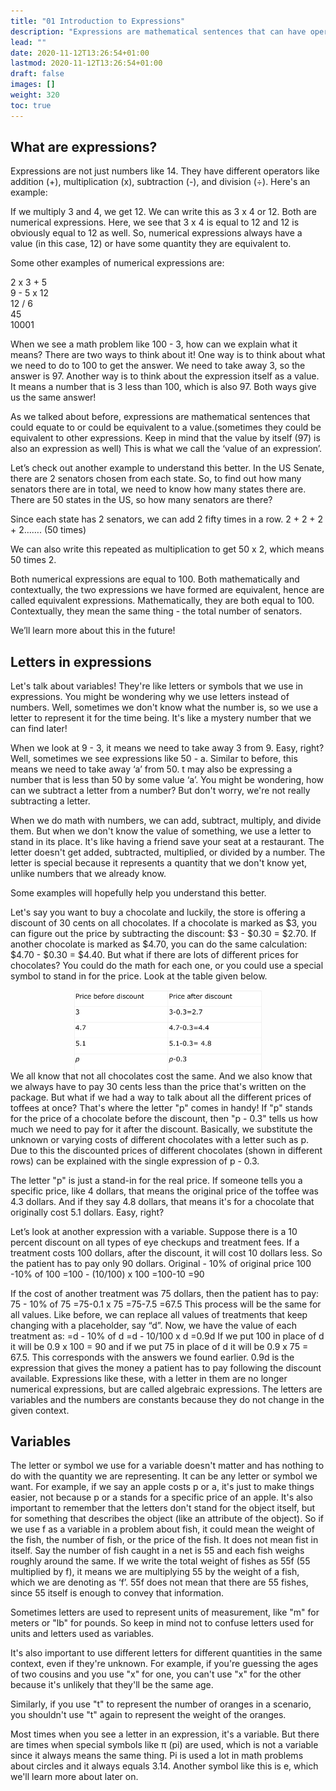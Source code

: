 ```yaml
---
title: "01 Introduction to Expressions"
description: "Expressions are mathematical sentences that can have operators and variables. They can represent values or quantities."
lead: ""
date: 2020-11-12T13:26:54+01:00
lastmod: 2020-11-12T13:26:54+01:00
draft: false
images: []
weight: 320
toc: true
---
```


## What are expressions?

Expressions are not just numbers like 14. They have different operators like addition (+), multiplication (x), subtraction (-), and division (÷). Here's an example:
 
If we multiply 3 and 4, we get 12. We can write this as 3 x 4 or 12. Both are numerical expressions. Here, we see that 3 x 4 is equal to 12 and 12 is obviously equal to 12 as well. So, numerical expressions always have a value (in this case, 12) or have some quantity they are equivalent to.
 
 
 
Some other examples of numerical expressions are:
 
2 x 3 + 5   
9 - 5 x 12  
12 / 6  
45  
10001  
 
When we see a math problem like 100 - 3, how can we explain what it means? There are two ways to think about it! One way is to think about what we need to do to 100 to get the answer. We need to take away 3, so the answer is 97. Another way is to think about the expression itself as a value. It means a number that is 3 less than 100, which is also 97. Both ways give us the same answer!
 
As we talked about before, expressions are mathematical sentences that could equate to or could be equivalent to a value.(sometimes they could be equivalent to other expressions. Keep in mind that the value by itself (97) is also an expression as well) This is what we call the ‘value of an expression’.
 
Let’s check out another example to understand this better. In the US Senate, there are 2 senators chosen from each state. So, to find out how many senators there are in total, we need to know how many states there are. There are 50 states in the US, so how many senators are there?
 
Since each state has 2 senators, we can add 2 fifty times in a row.
2 + 2 + 2 + 2…….  (50 times)  

We can also write this repeated as multiplication to get 50 x 2, which means 50 times 2.
 
Both numerical expressions are equal to 100. Both mathematically and contextually, the two expressions we have formed are equivalent, hence are called equivalent expressions. Mathematically, they are both equal to 100. Contextually, they mean the same thing - the total number of senators.
 
We’ll learn more about this in the future!


## Letters in expressions

Let's talk about variables! They're like letters or symbols that we use in expressions. You might be wondering why we use letters instead of numbers. Well, sometimes we don't know what the number is, so we use a letter to represent it for the time being. It's like a mystery number that we can find later!


When we look at 9 - 3, it means we need to take away 3 from 9. Easy, right? Well, sometimes we see expressions like 50 - a. Similar to before, this means we need to take away ‘a’ from 50. t may also be expressing a number that is less than 50 by some value ‘a’.
You might be wondering, how can we subtract a letter from a number? But don't worry, we're not really subtracting a letter. 


When we do math with numbers, we can add, subtract, multiply, and divide them. But when we don't know the value of something, we use a letter to stand in its place. It's like having a friend save your seat at a restaurant. The letter doesn't get added, subtracted, multiplied, or divided by a number. The letter is special because it represents a quantity that we don't know yet, unlike numbers that we already know.


Some examples will hopefully help you understand this better. 


Let's say you want to buy a chocolate and luckily, the store is offering a discount of 30 cents on all chocolates. 
If a chocolate is marked as $3, you can figure out the price by subtracting the discount: $3 - $0.30 = $2.70. If another chocolate is marked as $4.70, you can do the same calculation: $4.70 - $0.30 = $4.40. 
But what if there are lots of different prices for chocolates? You could do the math for each one, or you could use a special symbol to stand in for the price. Look at the table given below.


<img src="1_19_placeholder_table.jpg" width="300" style="display: block; margin: 0 auto;">
We all know that not all chocolates cost the same. And we also know that we always have to pay 30 cents less than the price that's written on the package. But what if we had a way to talk about all the different prices of toffees at once? That's where the letter "p" comes in handy! If "p" stands for the price of a chocolate before the discount, then "p - 0.3" tells us how much we need to pay for it after the discount. 
Basically, we substitute the unknown or varying costs of different chocolates with a letter such as p. Due to this the discounted prices of different chocolates (shown in different rows) can be explained with the single expression of p - 0.3.


The letter "p" is just a stand-in for the real price. If someone tells you a specific price, like 4 dollars, that means the original price of the toffee was 4.3 dollars. And if they say 4.8 dollars, that means it's for a chocolate that originally cost 5.1 dollars. Easy, right?


Let’s look at another expression with a variable. 
Suppose there is a 10 percent discount on all types of eye checkups and treatment fees.
If a treatment costs 100 dollars, after the discount, it will cost 10 dollars less. So the patient has to pay only 90 dollars.
Original - 10% of original price
100 -10% of 100
=100 - (10/100) x 100
=100-10
=90


If the cost of another treatment was 75 dollars, then the patient has to pay: 
75 - 10% of 75
=75-0.1 x 75
=75-7.5
=67.5
This process will be the same for all values. Like before, we can replace all values of treatments that keep changing with a placeholder, say “d”. Now, we have the value of each treatment as:
=d - 10% of d
=d - 10/100 x d
=0.9d
If we put 100 in place of d it will be 0.9 x 100 = 90 and if we put 75 in place of d it will be 0.9 x 75 = 67.5. This corresponds with the answers we found earlier. 
0.9d is the expression that gives the money a patient has to pay following the discount available. 
Expressions like these, with a letter in them are no longer numerical expressions, but are called algebraic expressions. The letters are variables and the numbers are constants because they do not change in the given context. 

## Variables

The letter or symbol we use for a variable doesn't matter and has nothing to do with the quantity we are representing. It can be any letter or symbol we want. For example, if we say an apple costs p or a, it's just to make things easier, not because p or a stands for a specific price of an apple.
It's also important to remember that the letters don't stand for the object itself, but for something that describes the object (like an attribute of the object). So if we use f as a variable in a problem about fish, it could mean the weight of the fish, the number of fish, or the price of the fish. It does not mean fist in itself. Say the number of fish caught in a net is 55 and each fish weighs roughly around the same. If we write the total weight of fishes as 55f (55 multiplied by f), it means we are multiplying 55 by the weight of a fish, which we are denoting as ‘f’. 55f does not mean that there are 55 fishes, since 55 itself is enough to convey that information. 


Sometimes letters are used to represent units of measurement, like "m" for meters or "lb" for pounds. So keep in mind not to confuse letters used for units and letters used as variables.


It's also important to use different letters for different quantities in the same context, even if they're unknown. For example, if you're guessing the ages of two cousins and you use "x" for one, you can't use "x" for the other because it's unlikely that they'll be the same age.


Similarly, if you use "t" to represent the number of oranges in a scenario, you shouldn't use "t" again to represent the weight of the oranges. 




Most times when you see a letter in an expression, it's a variable. But there are times when special symbols like π (pi) are used, which is not a variable since it always means the same thing. Pi is used a lot in math problems about circles and it always equals 3.14. Another symbol like this is e, which we'll learn more about later on.
